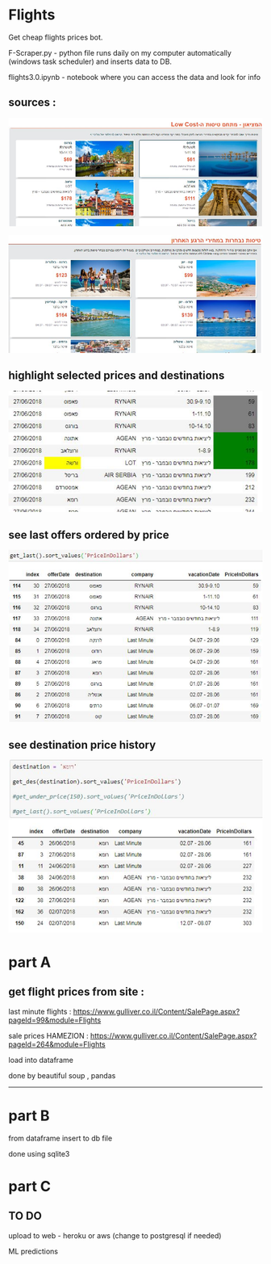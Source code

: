 # Flights

Get cheap flights prices bot.

F-Scraper.py - python file runs daily on my computer automatically (windows task scheduler) and inserts data to
DB. 

flights3.0.ipynb - notebook where you can access the data and look for info

## sources :


![S1](images/source1.JPG?raw=true "Title")


![S2](images/source2.JPG?raw=true "Title")

## highlight selected prices and destinations 

<p align="center">
  <img src="images/pricesh.JPG">
</p>

## see last offers ordered by price 

<p align="center">
  <img src="images/lastoffers.JPG">
</p>

## see destination price history  

<p align="center">
  <img src="images/rome.JPG">
</p>




# part A 
## get flight prices from site :

last minute flights : https://www.gulliver.co.il/Content/SalePage.aspx?pageId=99&module=Flights

sale prices HAMEZION : https://www.gulliver.co.il/Content/SalePage.aspx?pageId=264&module=Flights

load into dataframe 

done by beautiful soup , pandas 

---------
# part B 

from dataframe insert to db file 

done using sqlite3



# part C 
## TO DO
upload to web - heroku or aws
(change to postgresql if needed)

ML predictions



